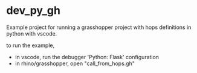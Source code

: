 # dev_py_gh

Example project for running a grasshopper project with hops definitions in python with vscode.

to run the example,

- in vscode, run the debugger 'Python: Flask' configuration
- in rhino/grasshopper, open "call_from_hops.gh"

